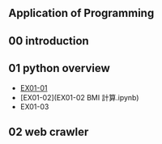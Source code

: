 ## Application of Programming

## 00 introduction

## 01 python overview

- [EX01-01](EX01_01_加法器.ipynb)
- [EX01-02](EX01-02 BMI 計算.ipynb)
- EX01-03

## 02 web crawler
